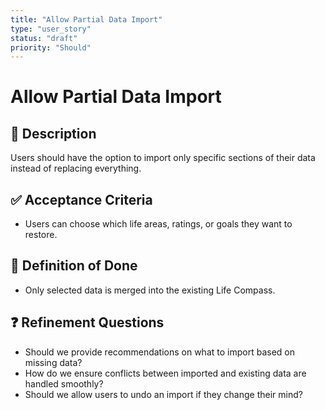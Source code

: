 ```yaml
---
title: "Allow Partial Data Import"
type: "user_story"
status: "draft"
priority: "Should"
---
```


# Allow Partial Data Import

## 📌 Description
Users should have the option to import only specific sections of their data instead of replacing everything.

## ✅ Acceptance Criteria
- Users can choose which life areas, ratings, or goals they want to restore.

## 🎯 Definition of Done
- Only selected data is merged into the existing Life Compass.

## ❓ Refinement Questions
- Should we provide recommendations on what to import based on missing data?
- How do we ensure conflicts between imported and existing data are handled smoothly?
- Should we allow users to undo an import if they change their mind?
